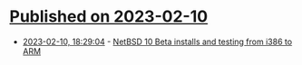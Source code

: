 # [Published on 2023-02-10](index.md)

* [2023-02-10, 18:29:04](https://lobste.rs/s/3hbe7g/netbsd_10_beta_installs_testing_from_i386) - [NetBSD 10 Beta installs and testing from i386 to ARM](http://jspath55.blogspot.com/2023/02/netbsd-10-beta-installs-and-testing.html?m=1)
